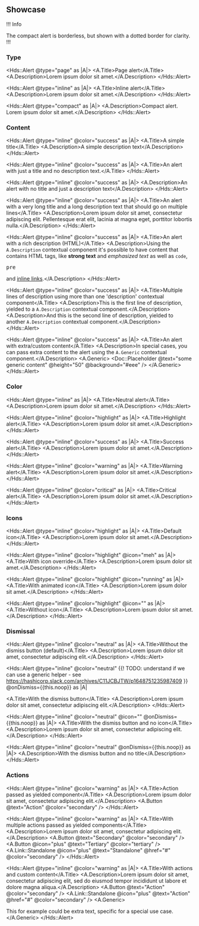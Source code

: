 ## Showcase

!!! Info

The compact alert is borderless, but shown with a dotted border for clarity.
!!!

### Type
<Hds::Alert @type="page" as |A|>
  <A.Title>Page alert</A.Title>
  <A.Description>Lorem ipsum dolor sit amet.</A.Description>
</Hds::Alert>

<Hds::Alert @type="inline" as |A|>
  <A.Title>Inline alert</A.Title>
  <A.Description>Lorem ipsum dolor sit amet.</A.Description>
</Hds::Alert>

<Hds::Alert @type="compact" as |A|>
  <A.Description>Compact alert. Lorem ipsum dolor sit amet.</A.Description>
</Hds::Alert>

### Content
<Hds::Alert @type="inline" @color="success" as |A|>
  <A.Title>A simple title</A.Title>
  <A.Description>A simple description text</A.Description>
</Hds::Alert>

<Hds::Alert @type="inline" @color="success" as |A|>
  <A.Title>An alert with just a title and no description text.</A.Title>
</Hds::Alert>

<Hds::Alert @type="inline" @color="success" as |A|>
  <A.Description>An alert with no title and just a description text</A.Description>
</Hds::Alert>

<Hds::Alert @type="inline" @color="success" as |A|>
  <A.Title>An alert with a very long title and a long description text that should go on multiple lines</A.Title>
  <A.Description>Lorem ipsum dolor sit amet, consectetur adipiscing elit. Pellentesque erat elit, lacinia at magna
    eget, porttitor lobortis nulla.</A.Description>
</Hds::Alert>

<Hds::Alert @type="inline" @color="success" as |A|>
  <A.Title>An alert with a rich description (HTML)</A.Title>
  <A.Description>Using the
    <code>A.Description</code>
    contextual component it's possible to have content that contains HTML tags, like
    <strong>strong text</strong>
    and
    <em>emphasized text</em>
    as well as
    <code>code</code>,
    <pre>pre</pre>
    and
    <a href="#">inline links</a>.</A.Description>
</Hds::Alert>

<Hds::Alert @type="inline" @color="success" as |A|>
  <A.Title>Multiple lines of description using more than one 'description' contextual component</A.Title>
  <A.Description>This is the first line of description, yielded to a
    <code>A.Description</code>
    contextual component.</A.Description>
  <A.Description>And this is the second line of description, yielded to another
    <code>A.Description</code>
    contextual component.</A.Description>
</Hds::Alert>

<Hds::Alert @type="inline" @color="success" as |A|>
  <A.Title>An alert with extra/custom content</A.Title>
  <A.Description>In special cases, you can pass extra content to the alert using the
    <code>A.Generic</code>
    contextual component.</A.Description>
  <A.Generic>
    <Doc::Placeholder @text="some generic content" @height="50" @background="#eee" />
  </A.Generic>
</Hds::Alert>


### Color
<Hds::Alert @type="inline" as |A|>
  <A.Title>Neutral alert</A.Title>
  <A.Description>Lorem ipsum dolor sit amet.</A.Description>
</Hds::Alert>

<Hds::Alert @type="inline" @color="highlight" as |A|>
  <A.Title>Highlight alert</A.Title>
  <A.Description>Lorem ipsum dolor sit amet.</A.Description>
</Hds::Alert>

<Hds::Alert @type="inline" @color="success" as |A|>
  <A.Title>Success alert</A.Title>
  <A.Description>Lorem ipsum dolor sit amet.</A.Description>
</Hds::Alert>

<Hds::Alert @type="inline" @color="warning" as |A|>
  <A.Title>Warning alert</A.Title>
  <A.Description>Lorem ipsum dolor sit amet.</A.Description>
</Hds::Alert>

<Hds::Alert @type="inline" @color="critical" as |A|>
  <A.Title>Critical alert</A.Title>
  <A.Description>Lorem ipsum dolor sit amet.</A.Description>
</Hds::Alert>

### Icons
<Hds::Alert @type="inline" @color="highlight" as |A|>
  <A.Title>Default icon</A.Title>
  <A.Description>Lorem ipsum dolor sit amet.</A.Description>
</Hds::Alert>

<Hds::Alert @type="inline" @color="highlight" @icon="meh" as |A|>
  <A.Title>With icon override</A.Title>
  <A.Description>Lorem ipsum dolor sit amet.</A.Description>
</Hds::Alert>

<Hds::Alert @type="inline" @color="highlight" @icon="running" as |A|>
  <A.Title>With animated icon</A.Title>
  <A.Description>Lorem ipsum dolor sit amet.</A.Description>
</Hds::Alert>

<Hds::Alert @type="inline" @color="highlight" @icon="" as |A|>
  <A.Title>Without icon</A.Title>
  <A.Description>Lorem ipsum dolor sit amet.</A.Description>
</Hds::Alert>

### Dismissal
<Hds::Alert @type="inline" @color="neutral" as |A|>
  <A.Title>Without the dismiss button (default)</A.Title>
  <A.Description>Lorem ipsum dolor sit amet, consectetur adipiscing elit.</A.Description>
</Hds::Alert>

<Hds::Alert
  @type="inline"
  @color="neutral"
  {{! TODO: understand if we can use a generic helper - see https://hashicorp.slack.com/archives/C11JCBJTW/p1648751235987409 }}
  @onDismiss={{this.noop}}
  as |A|
>
  <A.Title>With the dismiss button</A.Title>
  <A.Description>Lorem ipsum dolor sit amet, consectetur adipiscing elit.</A.Description>
</Hds::Alert>

<Hds::Alert @type="inline" @color="neutral" @icon="" @onDismiss={{this.noop}} as |A|>
  <A.Title>With the dismiss button and no icon</A.Title>
  <A.Description>Lorem ipsum dolor sit amet, consectetur adipiscing elit.</A.Description>
</Hds::Alert>

<Hds::Alert @type="inline" @color="neutral" @onDismiss={{this.noop}} as |A|>
  <A.Description>With the dismiss button and no title</A.Description>
</Hds::Alert>

### Actions
<Hds::Alert @type="inline" @color="warning" as |A|>
  <A.Title>Action passed as yielded component</A.Title>
  <A.Description>Lorem ipsum dolor sit amet, consectetur adipiscing elit.</A.Description>
  <A.Button @text="Action" @color="secondary" />
</Hds::Alert>

<Hds::Alert @type="inline" @color="warning" as |A|>
  <A.Title>With multiple actions passed as yielded components</A.Title>
  <A.Description>Lorem ipsum dolor sit amet, consectetur adipiscing elit.</A.Description>
  <A.Button @text="Secondary" @color="secondary" />
  <A.Button @icon="plus" @text="Tertiary" @color="tertiary" />
  <A.Link::Standalone @icon="plus" @text="Standalone" @href="#" @color="secondary" />
</Hds::Alert>

<Hds::Alert @type="inline" @color="warning" as |A|>
  <A.Title>With actions and custom content</A.Title>
  <A.Description>Lorem ipsum dolor sit amet, consectetur adipiscing elit, sed do eiusmod tempor incididunt ut labore
    et dolore magna aliqua.</A.Description>
  <A.Button @text="Action" @color="secondary" />
  <A.Link::Standalone @icon="plus" @text="Action" @href="#" @color="secondary" />
  <A.Generic>
    <div class="dummy-alert-sample-custom-content-after-actions">This for example could be extra text, specific for
      a special use case.</div>
  </A.Generic>
</Hds::Alert>